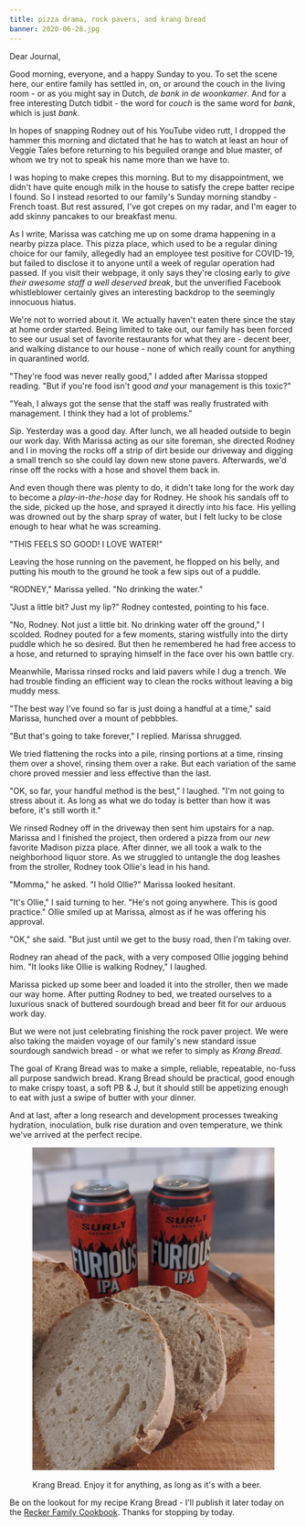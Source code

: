 ```yaml
---
title: pizza drama, rock pavers, and krang bread
banner: 2020-06-28.jpg
---
```


Dear Journal,

Good morning, everyone, and a happy Sunday to you.  To set the scene
here, our entire family has settled in, on, or around the couch in the
living room - or as you might say in Dutch, _de bank in de woonkamer_.
And for a free interesting Dutch tidbit - the word for _couch_ is the
same word for _bank_, which is just _bank_.

In hopes of snapping Rodney out of his YouTube video rutt, I dropped
the hammer this morning and dictated that he has to watch at least an
hour of Veggie Tales before returning to his beguiled orange and blue
master, of whom we try not to speak his name more than we have to.

I was hoping to make crepes this morning.  But to my disappointment,
we didn't have quite enough milk in the house to satisfy the crepe
batter recipe I found.  So I instead resorted to our family's Sunday
morning standby - French toast.  But rest assured, I've got crepes on
my radar, and I'm eager to add skinny pancakes to our breakfast menu.

As I write, Marissa was catching me up on some drama happening in a
nearby pizza place.  This pizza place, which used to be a regular
dining choice for our family, allegedly had an employee test positive
for COVID-19, but failed to disclose it to anyone until a week of
regular operation had passed.  If you visit their webpage, it only
says they're closing early to _give their awesome staff a well
deserved break_, but the unverified Facebook whistleblower certainly
gives an interesting backdrop to the seemingly innocuous hiatus.

We're not to worried about it.  We actually haven't eaten there since
the stay at home order started.  Being limited to take out, our family
has been forced to see our usual set of favorite restaurants for what
they are - decent beer, and walking distance to our house - none of
which really count for anything in quarantined world.

"They're food was never really good," I added after Marissa stopped
reading.  "But if you're food isn't good _and_ your management is this
toxic?"

"Yeah, I always got the sense that the staff was really frustrated
with management.  I think they had a lot of problems."

_Sip_.  Yesterday was a good day.  After lunch, we all headed outside
to begin our work day.  With Marissa acting as our site foreman, she
directed Rodney and I in moving the rocks off a strip of dirt beside
our driveway and digging a small trench so she could lay down new
stone pavers.  Afterwards, we'd rinse off the rocks with a hose and
shovel them back in.

And even though there was plenty to do, it didn't take long for the
work day to become a _play-in-the-hose_ day for Rodney.  He shook his
sandals off to the side, picked up the hose, and sprayed it directly
into his face.  His yelling was drowned out by the sharp spray of
water, but I felt lucky to be close enough to hear what he was
screaming.

"THIS FEELS SO GOOD!  I LOVE WATER!"

Leaving the hose running on the pavement, he flopped on his belly, and
putting his mouth to the ground he took a few sips out of a puddle.

"RODNEY," Marissa yelled.  "No drinking the water."

"Just a little bit?  Just my lip?" Rodney contested, pointing to his
face.

"No, Rodney.  Not just a little bit.  No drinking water off the
ground," I scolded.  Rodney pouted for a few moments, staring
wistfully into the dirty puddle which he so desired.  But then he
remembered he had free access to a hose, and returned to spraying
himself in the face over his own battle cry.

Meanwhile, Marissa rinsed rocks and laid pavers while I dug a trench.
We had trouble finding an efficient way to clean the rocks without
leaving a big muddy mess.

"The best way I've found so far is just doing a handful at a time,"
said Marissa, hunched over a mount of pebbbles.

"But that's going to take forever," I replied.  Marissa shrugged.

We tried flattening the rocks into a pile, rinsing portions at a
time, rinsing them over a shovel, rinsing them over a rake.  But each
variation of the same chore proved messier and less effective than the
last.

"OK, so far, your handful method is the best," I laughed.  "I'm not
going to stress about it.  As long as what we do today is better than
how it was before, it's still worth it."

We rinsed Rodney off in the driveway then sent him upstairs for a nap.
Marissa and I finished the project, then ordered a pizza from our
_new_ favorite Madison pizza place.  After dinner, we all took a walk
to the neighborhood liquor store.  As we struggled to untangle the dog
leashes from the stroller, Rodney took Ollie's lead in his hand.

"Momma," he asked.  "I hold Ollie?"  Marissa looked hesitant.

"It's Ollie," I said turning to her.  "He's not going anywhere.  This
is good practice."  Ollie smiled up at Marissa, almost as if he was
offering his approval.

"OK," she said.  "But just until we get to the busy road, then I'm
taking over.

Rodney ran ahead of the pack, with a very composed Ollie jogging
behind him.  "It looks like Ollie is walking Rodney," I laughed.

Marissa picked up some beer and loaded it into the stroller, then we
made our way home.  After putting Rodney to bed, we treated ourselves
to a luxurious snack of buttered sourdough bread and beer fit for our
arduous work day.

But we were not just celebrating finishing the rock paver project.
We were also taking the maiden voyage of our family's new standard
issue sourdough sandwich bread - or what we refer to simply as _Krang
Bread_.

The goal of Krang Bread was to make a simple, reliable, repeatable,
no-fuss all purpose sandwich bread.  Krang Bread should be practical,
good enough to make crispy toast, a soft PB & J, but it should still
be appetizing enough to eat with just a swipe of butter with your
dinner.

And at last, after a long research and development processes tweaking
hydration, inoculation, bulk rise duration and oven temperature, we
think we've arrived at the perfect recipe.

<figure>
  <a href="/images/krang-bread.jpg">
    <img alt="krang bread" src="/images/krang-bread.jpg"/>
  </a>
  <figcaption>
    <p>Krang Bread.  Enjoy it for anything, as long as it's with a beer.</p>
  </figcaption>
</figure>

Be on the lookout for my recipe Krang Bread - I'll publish it later
today on the [Recker Family Cookbook].  Thanks for stopping by today.

[Recker Family Cookbook]: https://cookbook.reckerfamily.com
